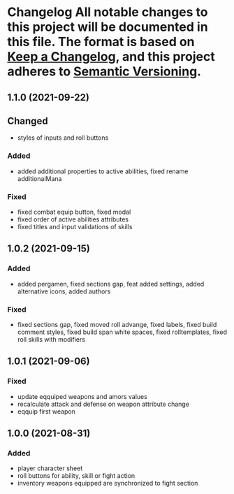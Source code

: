 # Changelog All notable changes to this project will be documented in this file. The format is based on [Keep a Changelog](https://keepachangelog.com/en/1.0.0/), and this project adheres to [Semantic Versioning](https://semver.org/spec/v2.0.0.html).

## 1.1.0 (2021-09-22)
## Changed

* styles of inputs and roll buttons

### Added

* added additional properties to active abilities, fixed rename additionalMana

### Fixed

* fixed combat equip button, fixed modal
* fixed order of active abilities attributes
* fixed titles and input validations of skills

## 1.0.2 (2021-09-15)

### Added

* added pergamen, fixed sections gap, feat added settings, added alternative icons, added authors

### Fixed

* fixed sections gap, fixed moved roll advange, fixed labels, fixed build comment styles, fixed build span white spaces, fixed rolltemplates, fixed roll skills with modifiers


## 1.0.1 (2021-09-06)

### Fixed

* update eqquiped weapons and amors values
* recalculate attack and defense on weapon attribute change
* eqquip first weapon


## 1.0.0 (2021-08-31)

### Added

* player character sheet
* roll buttons for ability, skill or fight action
* inventory weapons equipped are synchronized to fight section